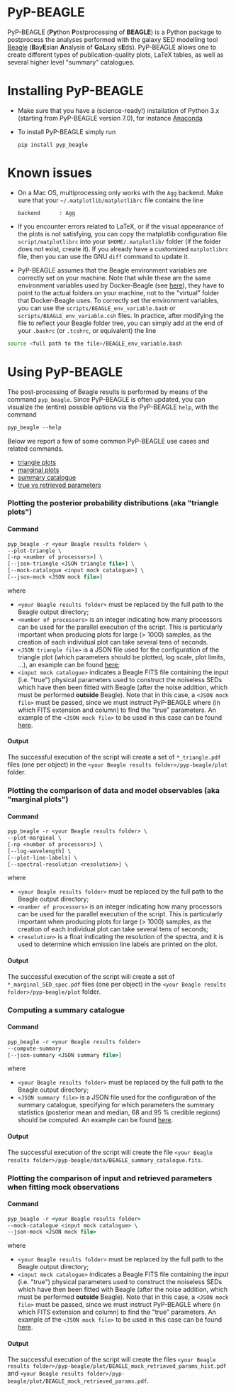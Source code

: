 # PyP-BEAGLE

PyP-BEAGLE (**Py**thon **P**ostprocessing of **BEAGLE**) is a Python package to postprocess the analyses performed with the galaxy SED modelling tool [Beagle](http://www.jacopochevallard.org/beagle/) (**B**ay**E**sian **A**nalysis of **G**a**L**axy s**E**ds). PyP-BEAGLE allows one to create different types of publication-quality plots, LaTeX tables, as well as several higher level "summary" catalogues.  

# Installing PyP-BEAGLE

* Make sure that you have a (science-ready!) installation of Python 3.x (starting from PyP-BEAGLE version 7.0), for instance [Anaconda](https://www.continuum.io/downloads)

* To install PyP-BEAGLE simply run
  ```
  pip install pyp_beagle
  ```

# Known issues

* On a Mac OS, multiprocessing only works with the ``Agg`` backend. Make sure that your ``~/.matplotlib/matplotlibrc`` file contains the line
  ```
  backend      : Agg
  ```

* If you encounter errors related to LaTeX, or if the visual appearance of the plots is not satisfying, you can copy the matplotlib configuration file ``script/matplotlibrc`` into your ``$HOME/.matplotlib/`` folder (if the folder does not exist, create it). If you already have a customized  ``matplotlibrc`` file, then you can use the GNU ``diff`` command to update it.

* PyP-BEAGLE assumes that the Beagle environment variables are correctly set on your machine. Note that while these are the same environment variables used by Docker-Beagle (see [here](https://github.com/jacopo-chevallard/BEAGLE-general/wiki#running-beagle)), they have to point to the actual folders on your machine, not to the "virtual" folder that Docker-Beagle uses. To correctly set the environment variables, you can use the ``scripts/BEAGLE_env_variable.bash`` or ``scripts/BEAGLE_env_variable.csh`` files. In practice, after modifying the file to reflect your Beagle folder tree, you can simply add at the end of your ``.bashrc`` (or ``.tcshrc``, or equivalent) the line
 ```bash
 source <full path to the file>/BEAGLE_env_variable.bash
 ```

# Using PyP-BEAGLE

The post-processing of Beagle results is performed by means of the command ``pyp_beagle``. Since PyP-BEAGLE is often updated, you can visualize the (entire) possible options via the PyP-BEAGLE ``help``, with the command
```csh
pyp_beagle --help
```

Below we report a few of some common PyP-BEAGLE use cases and related commands.

* [triangle plots](#plotting-the-posterior-probability-distributions-aka-triangle-plots)
* [marginal plots](#plotting-the-comparison-of-data-and-model-observables-aka-marginal-plots)
* [summary catalogue](#computing-a-summary-catalogue)
* [true vs retrieved parameters](#plotting-the-comparison-of-input-and-retrieved-parameters-when-fitting-mock-observations)

### Plotting the posterior probability distributions (aka "triangle plots")

#### Command

```csh
pyp_beagle -r <your Beagle results folder> \
--plot-triangle \
[-np <number of processors>] \
[--json-triangle <JSON triangle file>] \
[--mock-catalogue <input mock catalogue>] \
[--json-mock <JSON mock file>]
```

where
* ``<your Beagle results folder>`` must be replaced by the full path to the Beagle output directory;
* ``<number of processors>`` is an integer indicating how many processors can be used for the parallel execution of the script. This is particularly important when producing plots for large (> 1000) samples, as the creation of each individual plot can take several tens of seconds.
* ``<JSON triangle file>`` is a JSON file used for the configuration of the triangle plot (which parameters should be plotted, log scale, plot limits, ...), an example can be found [here](https://github.com/jacopo-chevallard/PyP-BEAGLE/blob/0996fd3c6b271e15452b7edee6627bc7fbc68675/PyP-BEAGLE/files/params_names.json);
* ``<input mock catalogue>`` indicates a Beagle FITS file containing the input (i.e. "true") physical parameters used to construct the noiseless SEDs which have then been fitted with Beagle (after the noise addition, which must be performed **outside** Beagle). Note that in this case, a ``<JSON mock file>`` must be passed, since we must instruct PyP-BEAGLE where (in which FITS extension and column) to find the "true" parameters. An example of the ``<JSON mock file>`` to be used in this case can be found [here](https://github.com/jacopo-chevallard/PyP-BEAGLE/blob/0996fd3c6b271e15452b7edee6627bc7fbc68675/PyP-BEAGLE/files/params_names_mock.json).


#### Output

The successful execution of the script will create a set of ``*_triangle.pdf`` files (one per object) in the ``<your Beagle results folder>/pyp-beagle/plot`` folder.


### Plotting the comparison of data and model observables (aka "marginal plots")

#### Command

```csh
pyp_beagle -r <your Beagle results folder> \
--plot-marginal \
[-np <number of processors>] \
[--log-wavelength] \
[--plot-line-labels] \
[--spectral-resolution <resolution>] \
```

where
* ``<your Beagle results folder>`` must be replaced by the full path to the Beagle output directory;
* ``<number of processors>`` is an integer indicating how many processors can be used for the parallel execution of the script. This is particularly important when producing plots for large (> 1000) samples, as the creation of each individual plot can take several tens of seconds;
* ``<resolution>`` is a float indicating the resolution of the spectra, and it is used to determine which emission line labels are printed on the plot.

#### Output

The successful execution of the script will create a set of ``*_marginal_SED_spec.pdf`` files (one per object) in the ``<your Beagle results folder>/pyp-beagle/plot`` folder.


### Computing a summary catalogue

#### Command

```csh
pyp_beagle -r <your Beagle results folder> 
--compute-summary
[--json-summary <JSON summary file>]
```

where
* ``<your Beagle results folder>`` must be replaced by the full path to the Beagle output directory;
* ``<JSON summary file>`` is a JSON file used for the configuration of the summary catalogue, specifying for which parameters the summary statistics (posterior mean and median, 68 and 95 % credible regions) should be computed. An example can be found [here](https://github.com/jacopo-chevallard/PyP-BEAGLE/blob/0996fd3c6b271e15452b7edee6627bc7fbc68675/PyP-BEAGLE/files/summary_config.json).

#### Output

The successful execution of the script will create the file ``<your Beagle results folder>/pyp-beagle/data/BEAGLE_summary_catalogue.fits``.

### Plotting the comparison of input and retrieved parameters when fitting mock observations

#### Command

```csh
pyp_beagle -r <your Beagle results folder> 
--mock-catalogue <input mock catalogue> \
--json-mock <JSON mock file>
```

where
* ``<your Beagle results folder>`` must be replaced by the full path to the Beagle output directory;
* ``<input mock catalogue>`` indicates a Beagle FITS file containing the input (i.e. "true") physical parameters used to construct the noiseless SEDs which have then been fitted with Beagle (after the noise addition, which must be performed **outside** Beagle). Note that in this case, a ``<JSON mock file>`` must be passed, since we must instruct PyP-BEAGLE where (in which FITS extension and column) to find the "true" parameters. An example of the ``<JSON mock file>`` to be used in this case can be found [here](https://github.com/jacopo-chevallard/PyP-BEAGLE/blob/0996fd3c6b271e15452b7edee6627bc7fbc68675/PyP-BEAGLE/files/params_names_mock.json).

#### Output

The successful execution of the script will create the files ``<your Beagle results folder>/pyp-beagle/plot/BEAGLE_mock_retrieved_params_hist.pdf`` and ``<your Beagle results folder>/pyp-beagle/plot/BEAGLE_mock_retrieved_params.pdf``.

